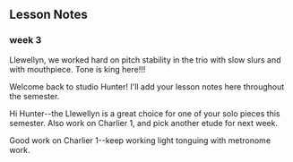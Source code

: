 ## Lesson Notes

### week 3

Llewellyn, we worked hard on pitch stability in the trio with slow slurs and with mouthpiece. Tone is king here!!!

Welcome back to studio Hunter! I'll add your lesson notes here throughout the semester.

Hi Hunter--the Llewellyn is a great choice for one of your solo pieces this semester. Also work on Charlier 1, and pick another etude for next week. 

Good work on Charlier 1--keep working light tonguing with metronome work.
